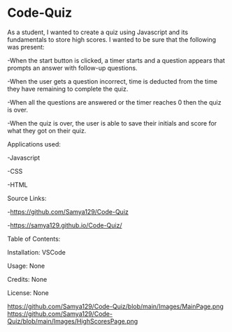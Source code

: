 # Code-Quiz

  As a student, I wanted to create a quiz using Javascript and its fundamentals to store high scores. I wanted to be sure that the following was present:

  -When the start button is clicked, a timer starts and a question appears that prompts an answer with follow-up questions. 
  
  -When the user gets a question incorrect, time is deducted from the time they have remaining to complete the quiz. 
  
  -When all the questions are answered or the timer reaches 0 then the quiz is over. 
  
  -When the quiz is over, the user is able to save their initials and score for what they got on their quiz.

Applications used:

  -Javascript
  
  -CSS
  
  -HTML

Source Links:

  -https://github.com/Samya129/Code-Quiz
  
  -https://samya129.github.io/Code-Quiz/

Table of Contents:

  Installation: VSCode
  
  Usage: None 
  
  Credits: None
  
  License: None
  
  https://github.com/Samya129/Code-Quiz/blob/main/Images/MainPage.png
  https://github.com/Samya129/Code-Quiz/blob/main/Images/HighScoresPage.png
  
